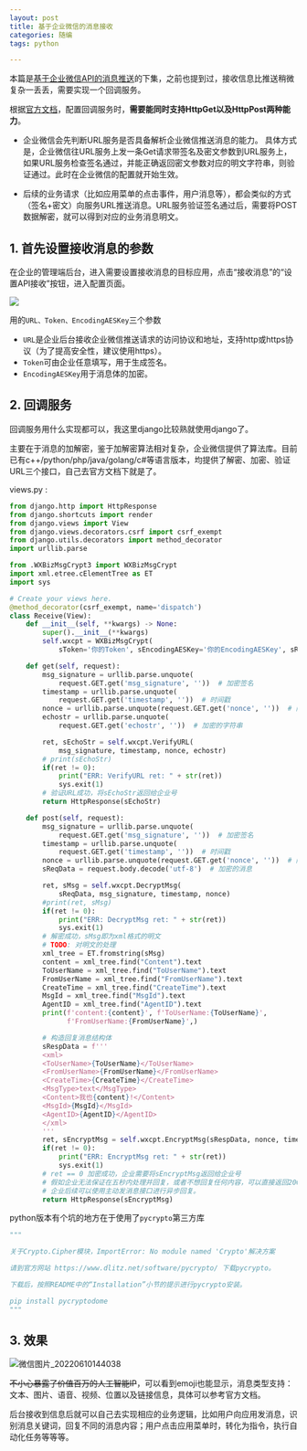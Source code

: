 ```yaml
---
layout: post
title: 基于企业微信的消息接收
categories: 随编
tags: python

---
```


本篇是[基于企业微信API的消息推送](https://ixjx.github.io/2022-03-31/%E5%9F%BA%E4%BA%8E%E4%BC%81%E4%B8%9A%E5%BE%AE%E4%BF%A1API%E7%9A%84%E6%B6%88%E6%81%AF%E6%8E%A8%E9%80%81/)的下集，之前也提到过，接收信息比推送稍微复杂一丢丢，需要实现一个回调服务。

根据[官方文档](https://developer.work.weixin.qq.com/document/path/90238)，配置回调服务时，**需要能同时支持HttpGet以及HttpPost两种能力**。

- 企业微信会先判断URL服务是否具备解析企业微信推送消息的能力。
  具体方式是，企业微信往URL服务上发一条Get请求带签名及密文参数到URL服务上，如果URL服务检查签名通过，并能正确返回密文参数对应的明文字符串，则验证通过。此时在企业微信的配置就开始生效。

- 后续的业务请求（比如应用菜单的点击事件，用户消息等），都会类似的方式（签名+密文）向服务URL推送消息。URL服务验证签名通过后，需要将POST数据解密，就可以得到对应的业务消息明文。

## 1. 首先设置接收消息的参数

在企业的管理端后台，进入需要设置接收消息的目标应用，点击“接收消息”的“设置API接收”按钮，进入配置页面。

![](https://wework.qpic.cn/wwpic/811920_5NH6quLcQXyXXjT_1578920675/0)

用的`URL、Token、EncodingAESKey`三个参数

- `URL`是企业后台接收企业微信推送请求的访问协议和地址，支持http或https协议（为了提高安全性，建议使用https）。
- `Token`可由企业任意填写，用于生成签名。
- `EncodingAESKey`用于消息体的加密。

## 2. 回调服务

回调服务用什么实现都可以，我这里django比较熟就使用django了。

主要在于消息的加解密，鉴于加解密算法相对复杂，企业微信提供了算法库。目前已有c++/python/php/java/golang/c#等语言版本，均提供了解密、加密、验证URL三个接口，自己去官方文档下就是了。

views.py :

```python
from django.http import HttpResponse
from django.shortcuts import render
from django.views import View
from django.views.decorators.csrf import csrf_exempt
from django.utils.decorators import method_decorator
import urllib.parse

from .WXBizMsgCrypt3 import WXBizMsgCrypt
import xml.etree.cElementTree as ET
import sys

# Create your views here.
@method_decorator(csrf_exempt, name='dispatch')
class Receive(View):
    def __init__(self, **kwargs) -> None:
        super().__init__(**kwargs)
        self.wxcpt = WXBizMsgCrypt(
            sToken='你的Token', sEncodingAESKey='你的EncodingAESKey', sReceiveId='你的corp_id')  # corp_id

    def get(self, request):
        msg_signature = urllib.parse.unquote(
            request.GET.get('msg_signature', ''))  # 加密签名
        timestamp = urllib.parse.unquote(
            request.GET.get('timestamp', ''))  # 时间戳
        nonce = urllib.parse.unquote(request.GET.get('nonce', ''))  # 随机数
        echostr = urllib.parse.unquote(
            request.GET.get('echostr', ''))  # 加密的字符串

        ret, sEchoStr = self.wxcpt.VerifyURL(
            msg_signature, timestamp, nonce, echostr)
        # print(sEchoStr)
        if(ret != 0):
            print("ERR: VerifyURL ret: " + str(ret))
            sys.exit(1)
        # 验证URL成功，将sEchoStr返回给企业号
        return HttpResponse(sEchoStr)

    def post(self, request):
        msg_signature = urllib.parse.unquote(
            request.GET.get('msg_signature', ''))  # 加密签名
        timestamp = urllib.parse.unquote(
            request.GET.get('timestamp', ''))  # 时间戳
        nonce = urllib.parse.unquote(request.GET.get('nonce', ''))  # 随机数
        sReqData = request.body.decode('utf-8')  # 加密的消息

        ret, sMsg = self.wxcpt.DecryptMsg(
            sReqData, msg_signature, timestamp, nonce)
        #print(ret, sMsg)
        if(ret != 0):
            print("ERR: DecryptMsg ret: " + str(ret))
            sys.exit(1)
        # 解密成功，sMsg即为xml格式的明文
        # TODO: 对明文的处理
        xml_tree = ET.fromstring(sMsg)
        content = xml_tree.find("Content").text
        ToUserName = xml_tree.find("ToUserName").text
        FromUserName = xml_tree.find("FromUserName").text
        CreateTime = xml_tree.find("CreateTime").text
        MsgId = xml_tree.find("MsgId").text
        AgentID = xml_tree.find("AgentID").text
        print(f'content:{content}', f'ToUserName:{ToUserName}',
              f'FromUserName:{FromUserName}',)

        # 构造回复消息结构体
        sRespData = f'''
        <xml>
        <ToUserName>{ToUserName}</ToUserName>
        <FromUserName>{FromUserName}</FromUserName>
        <CreateTime>{CreateTime}</CreateTime>
        <MsgType>text</MsgType>
        <Content>我也{content}!</Content>
        <MsgId>{MsgId}</MsgId>
        <AgentID>{AgentID}</AgentID>
        </xml>
        '''
        ret, sEncryptMsg = self.wxcpt.EncryptMsg(sRespData, nonce, timestamp)
        if(ret != 0):
            print("ERR: EncryptMsg ret: " + str(ret))
            sys.exit(1)
        # ret == 0 加密成功，企业需要将sEncryptMsg返回给企业号
        # 假如企业无法保证在五秒内处理并回复，或者不想回复任何内容，可以直接返回200（即以空串为返回包）。
        # 企业后续可以使用主动发消息接口进行异步回复。
        return HttpResponse(sEncryptMsg)
```

python版本有个坑的地方在于使用了`pycrypto`第三方库

```python
"""

关于Crypto.Cipher模块，ImportError: No module named 'Crypto'解决方案

请到官方网站 https://www.dlitz.net/software/pycrypto/ 下载pycrypto。

下载后，按照README中的“Installation”小节的提示进行pycrypto安装。

pip install pycryptodome
"""
```

## 3. 效果

![微信图片_20220610144038](https://user-images.githubusercontent.com/4729226/173006198-6d91a6ba-1d31-44d9-afab-852374a5ea10.jpg)

~~不小心暴露了价值百万的人工智能IP~~，可以看到emoji也能显示，消息类型支持：文本、图片、语音、视频、位置以及链接信息，具体可以参考官方文档。

后台接收到信息后就可以自己去实现相应的业务逻辑，比如用户向应用发消息，识别消息关键词，回复不同的消息内容；用户点击应用菜单时，转化为指令，执行自动化任务等等等。